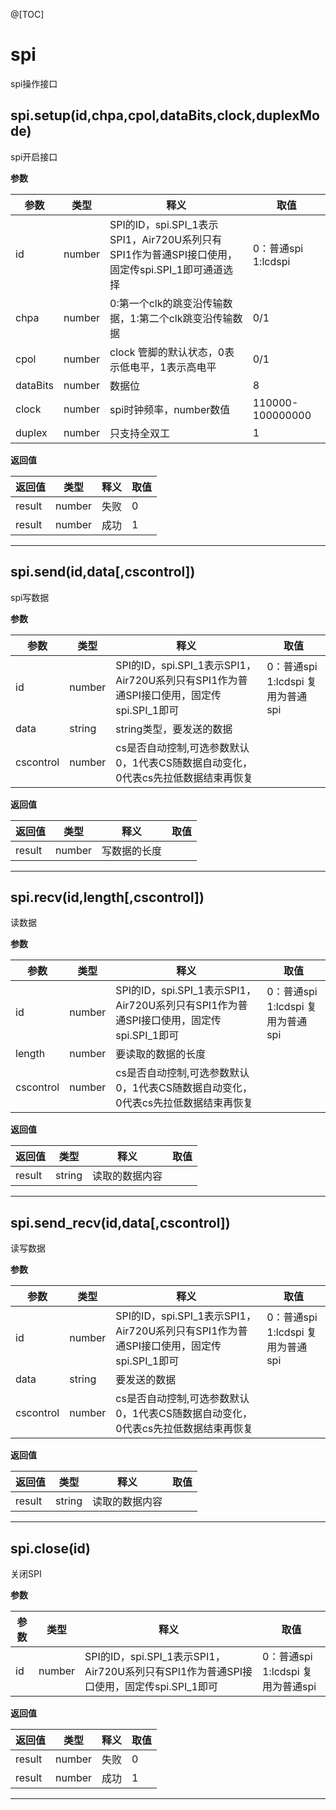 @[TOC]

# spi
spi操作接口
## spi.setup(id,chpa,cpol,dataBits,clock,duplexMode)

spi开启接口

**参数**

|参数|类型|释义|取值|
|-|-|-|-|
|id|number|SPI的ID，spi.SPI_1表示SPI1，Air720U系列只有SPI1作为普通SPI接口使用，固定传spi.SPI_1即可通道选择|0：普通spi<br/>1:lcdspi|
|chpa|number|0:第一个clk的跳变沿传输数据，1:第二个clk跳变沿传输数据|0/1|
|cpol|number|clock 管脚的默认状态，0表示低电平，1表示高电平|0/1|
|dataBits|number|数据位|8|
|clock|number|spi时钟频率，number数值|110000-100000000|
|duplex|number|只支持全双工|1|

**返回值**

|返回值|类型|释义|取值|
|-|-|-|-|
|result|number|失败|0|
|result|number|成功|1|

---



## spi.send(id,data[,cscontrol])

spi写数据

**参数**

|参数|类型|释义|取值|
|-|-|-|-|
|id|number|SPI的ID，spi.SPI_1表示SPI1，Air720U系列只有SPI1作为普通SPI接口使用，固定传spi.SPI_1即可|0：普通spi<br/>1:lcdspi 复用为普通spi|
|data|string|string类型，要发送的数据|  |
|cscontrol|number|cs是否自动控制,可选参数默认0，1代表CS随数据自动变化，0代表cs先拉低数据结束再恢复|  |

**返回值**

|返回值|类型|释义|取值|
|-|-|-|-|
|result|number|写数据的长度|  |

---



## spi.recv(id,length[,cscontrol])

读数据

**参数**

|参数|类型|释义|取值|
|-|-|-|-|
|id|number|SPI的ID，spi.SPI_1表示SPI1，Air720U系列只有SPI1作为普通SPI接口使用，固定传spi.SPI_1即可|0：普通spi<br/>1:lcdspi 复用为普通spi|
|length|number|要读取的数据的长度|   |
|cscontrol|number|cs是否自动控制,可选参数默认0，1代表CS随数据自动变化，0代表cs先拉低数据结束再恢复|  |

**返回值**

|返回值|类型|释义|取值|
|-|-|-|-|
|result|string|读取的数据内容|  |

---



## spi.send_recv(id,data[,cscontrol])

读写数据

**参数**

|参数|类型|释义|取值|
|-|-|-|-|
|id|number|SPI的ID，spi.SPI_1表示SPI1，Air720U系列只有SPI1作为普通SPI接口使用，固定传spi.SPI_1即可|  0：普通spi<br/>1:lcdspi 复用为普通spi |
|data|string|要发送的数据|  |
|cscontrol|number|cs是否自动控制,可选参数默认0，1代表CS随数据自动变化，0代表cs先拉低数据结束再恢复|   |

**返回值**

|返回值|类型|释义|取值|
|-|-|-|-|
|result|string|读取的数据内容|  |

---



## spi.close(id)

关闭SPI

**参数**

|参数|类型|释义|取值|
|-|-|-|-|
|id|number|SPI的ID，spi.SPI_1表示SPI1，Air720U系列只有SPI1作为普通SPI接口使用，固定传spi.SPI_1即可|0：普通spi<br/>1:lcdspi 复用为普通spi|

**返回值**

|返回值|类型|释义|取值|
|-|-|-|-|
|result|number|失败|0|
|result|number|成功|1|

---



